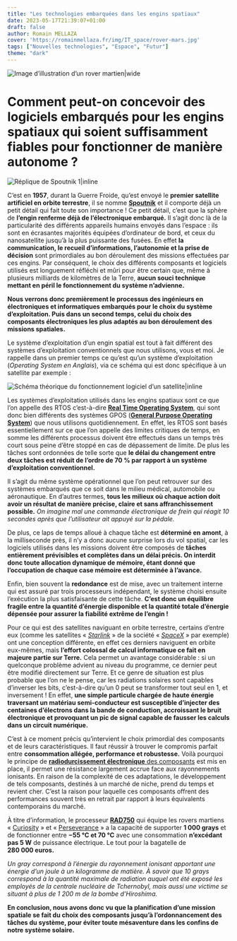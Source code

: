 ```yaml
---
title: "Les technologies embarquées dans les engins spatiaux"
date: 2023-05-17T21:39:07+01:00
draft: false
author: Romain MELLAZA
cover: 'https://romainmellaza.fr/img/IT_space/rover-mars.jpg'
tags: ["Nouvelles technologies", "Espace", "Futur"]
theme: "dark"
---
```


![Image d’illustration d’un rover martien|wide](https://romainmellaza.fr/img/IT_space/rover-mars.jpg)

# Comment peut-on concevoir des logiciels embarqués pour les engins spatiaux qui soient suffisamment fiables pour fonctionner de manière autonome ?
![Réplique de Spoutnik 1|inline](https://romainmellaza.fr/img/IT_space/Sputnik_asm.jpg)

C’est en **1957**, durant la Guerre Froide, qu’est envoyé le **premier satellite artificiel en orbite terrestre**, il se nomme [**Spoutnik**](https://fr.wikipedia.org/wiki/Spoutnik_1) et il comporte déjà un petit détail qui fait toute son importance ! Ce petit détail, c’est que la sphère de **l’engin renferme déjà de l’électronique embarqué.** Il s’agit donc là de la particularité des différents appareils humains envoyés dans l’espace : ils sont en écrasantes majorités équipées d’ordinateur de bord, et ceux du nanosatellite jusqu’à la plus puissante des fusées. En effet **la communication, le recueil d’informations, l’autonomie et la prise de décision** sont primordiales au bon déroulement des missions effectuées par ces engins. Par conséquent, le choix des différents composants et logiciels utilisés est longuement réfléchi et mûri pour être certain que, même à plusieurs milliards de kilomètres de la Terre, **aucun souci technique mettant en péril le fonctionnement du système n’advienne.**

**Nous verrons donc premièrement le processus des ingénieurs en électroniques et informatiques embarqués pour le choix du système d’exploitation. Puis dans un second temps, celui du choix des composants électroniques les plus adaptés au bon déroulement des missions spatiales.**

Le système d’exploitation d’un engin spatial est tout à fait différent des systèmes d’exploitation conventionnels que nous utilisons, vous et moi. Je rappelle dans un premier temps ce qu’est qu’un système d’exploitation (*Operating System en Anglais*), via ce schéma qui est donc spécifique à un satellite par exemple :

![Schéma théorique du fonctionnement logiciel d’un satellite|inline](https://romainmellaza.fr/img/IT_space/schema_1.png)

Les systèmes d’exploitation utilisés dans les engins spatiaux sont ce que l’on appelle des RTOS c’est-à-dire [**Real Time Operating System**](https://fr.wikipedia.org/wiki/Syst%C3%A8me_d%27exploitation_temps_r%C3%A9el), qui sont donc bien différents des systèmes GPOS ([**General Purpose Operating System**](https://fr.wikipedia.org/wiki/Syst%C3%A8me_d%27exploitation)) que nous utilisons quotidiennement. En effet, les RTOS sont basés essentiellement sur ce que l’on appelle des limites critiques de temps, en somme les différents processus doivent être effectués dans un temps très court sous peine d’être stoppé en cas de dépassement de limite. De plus les tâches sont ordonnées de telle sorte que **le délai du changement entre deux tâches est réduit de l’ordre de 70 % par rapport à un système d’exploitation conventionnel.**

Il s’agit du même système opérationnel que l’on peut retrouver sur des systèmes embarqués que ce soit dans le milieu médical, automobile ou aéronautique. En d’autres termes, **tous les milieux où chaque action doit avoir un résultat de manière précise, claire et sans affranchissement possible.** *On imagine mal une commande électronique de frein qui réagit 10 secondes après que l’utilisateur ait appuyé sur la pédale.*

De plus, ce laps de temps alloué à chaque tâche est **déterminé en amont**, à la milliseconde près, il n’y a donc aucune surprise lors du vol spatial, car les logiciels utilisés dans les missions doivent être composés de **tâches entièrement prévisibles et complètes dans un délai précis. On interdit donc toute allocation dynamique de mémoire, étant donné que l’occupation de chaque case mémoire est déterminée à l’avance.**

Enfin, bien souvent la **redondance** est de mise, avec un traitement interne qui est assuré par trois processeurs indépendant, le système choisi ensuite l’exécution la plus satisfaisante de cette tâche. **C’est donc un équilibre fragile entre la quantité d’énergie disponible et la quantité totale d’énergie dépensée pour assurer la fiabilité extrême de l’engin !**

Pour ce qui est des satellites naviguant en orbite terrestre, certains d’entre eux (comme les satellites « [*Starlink*](https://fr.wikipedia.org/wiki/Starlink) » de la société « [*SpaceX*](https://fr.wikipedia.org/wiki/SpaceX) » par exemple) ont une conception différente, en effet ces derniers naviguent en orbite eux-mêmes, mais **l’effort colossal de calcul informatique ce fait en majeure partie sur Terre.** Cela permet un avantage considérable : si un quelconque problème advient au niveau du programme, ce dernier peut être modifié directement sur Terre. Et ce genre de situation est plus probable que l’on ne le pense, car les radiations solaires sont capables d’inverser les bits, c’est-à-dire qu’un 0 peut se transformer tout seul en 1, et inversement ! En effet, **une simple particule chargée de haute énergie traversant un matériau semi-conducteur est susceptible d’injecter des centaines d’électrons dans la bande de conduction, accroissant le bruit électronique et provoquant un pic de signal capable de fausser les calculs dans un circuit numérique.**

C’est à ce moment précis qu’intervient le choix primordial des composants et de leurs caractéristiques. Il faut réussir à trouver le compromis parfait entre **consommation allégée, performance et robustesse.** Voilà pourquoi le principe de [**radiodurcissement électronique** des composants](https://fr.wikipedia.org/wiki/Durcissement_(%C3%A9lectronique)) est mis en place, il permet une résistance largement accrue face aux rayonnements ionisants. En raison de la complexité de ces adaptations, le développement de tels composants, destinés à un marché de niche, prend du temps et revient cher. C’est la raison pour laquelle ces composants offrent des performances souvent très en retrait par rapport à leurs équivalents contemporains du marché.

À titre d’information, le processeur [**RAD750**](https://fr.wikipedia.org/wiki/RAD750) qui équipe les rovers martiens « [Curiosity](https://fr.wikipedia.org/wiki/Curiosity_(astromobile)) » et « [Perseverance](https://fr.wikipedia.org/wiki/Exploration_de_Mars_par_Perseverance) » a la capacité de supporter **1 000 grays** et de fonctionner entre **−55 °C et 70 °C** avec une consommation **n’excédant pas 5 W** de puissance électrique. Le tout pour la bagatelle de **280 000 euros.**

*Un gray correspond à l’énergie du rayonnement ionisant apportant une énergie d’un joule à un kilogramme de matière. À savoir que 10 grays correspond à la quantité maximale de radiation auquel ont été exposé les employés de la centrale nucléaire de Tchernobyl, mais aussi une victime se situant à plus de 1 200 m de la bombe d’Hiroshima.*

**En conclusion, nous avons donc vu que la planification d’une mission spatiale se fait du choix des composants jusqu’à l’ordonnancement des tâches du système, pour éviter toute mésaventure dans les confins de notre système solaire.**